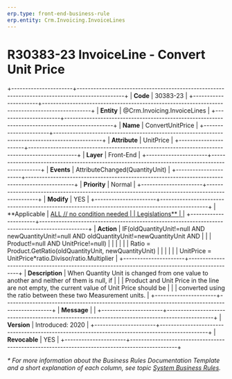 ```yaml
---
erp.type: front-end-business-rule
erp.entity: Crm.Invoicing.InvoiceLines
---
```


# R30383-23 InvoiceLine - Convert Unit Price
+----------------------+-----------------------------------------------------------------------------------------------+
| **Code**             | 30383-23                                                                                      |
+----------------------+-----------------------------------------------------------------------------------------------+
| **Entity**           | @Crm.Invoicing.InvoiceLines                                                                   |
+----------------------+-----------------------------------------------------------------------------------------------+
| **Name**             | ConvertUnitPrice                                                                              |
+----------------------+-----------------------------------------------------------------------------------------------+
| **Attribute**        | UnitPrice                                                                                     |
+----------------------+-----------------------------------------------------------------------------------------------+
| **Layer**            | Front-End                                                                                     |
+----------------------+-----------------------------------------------------------------------------------------------+
| **Events**           | AttributeChanged(QuantityUnit)                                                                |
+----------------------+-----------------------------------------------------------------------------------------------+
| **Priority**         | Normal                                                                                        |
+----------------------+-----------------------------------------------------------------------------------------------+
| **Modify**           | YES                                                                                           |
+----------------------+-----------------------------------------------------------------------------------------------+
| **Applicable         | [ALL // no condition needed                                                                   |
| Legislations**       | ](xref:applicable-legislations)                                                               |
+----------------------+-----------------------------------------------------------------------------------------------+
| **Action**           | IF(oldQuantityUnit!=null AND newQuantityUnit!=null AND oldQuantityUnit!=newQuantityUnit AND   |
|                      | Product!=null AND UnitPrice!=null)                                                            |
|                      |                                                                                               |
|                      | Ratio = Product.GetRatio(oldQuantityUnit, newQuantityUnit)                                    |
|                      |                                                                                               |
|                      | UnitPrice = UnitPrice\*ratio.Divisor/ratio.Multiplier                                         |
+----------------------+-----------------------------------------------------------------------------------------------+
| **Description**      | When Quantity Unit is changed from one value to another and neither of them is null, if       |
|                      | Product and Unit Price in the line are not empty, the current value of Unit Price should be   |
|                      | converted using the ratio between these two Measurement units.                                |
+----------------------+-----------------------------------------------------------------------------------------------+
| **Message**          |                                                                                               |
+----------------------+-----------------------------------------------------------------------------------------------+
| **Version**          | Introduced: 2020                                                                              |
+----------------------+-----------------------------------------------------------------------------------------------+
| **Revocable**        | YES                                                                                           |
+----------------------+-----------------------------------------------------------------------------------------------+

*\* For more information about the Business Rules Documentation Template and a short explanation of each column, see
topic [System Business Rules](../templates/template-description-system-business-rules.md).*
